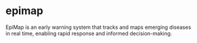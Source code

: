 # epimap
EpiMap is an early warning system that tracks and maps emerging diseases in real time, enabling rapid response and informed decision-making.

